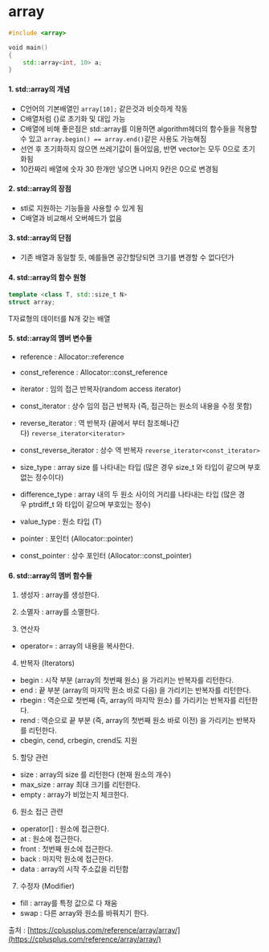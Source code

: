 # array

```C++
#include <array>

void main()
{
	std::array<int, 10> a;
}
```

#### 1. std::array의 개념
- C언어의 기본배열인 `array[10];` 같은것과 비슷하게 작동
- C배열처럼 {}로 초기화 및 대입 가능
- C배열에 비해 좋은점은 std::array를 이용하면 algorithm헤더의 함수들을 적용할 수 있고 `array.begin() == array.end()`같은 사용도 가능해짐
- 선언 후 초기화하지 않으면 쓰레기값이 들어있음, 반면 vector는 모두 0으로 초기화됨
- 10칸짜리 배열에 숫자 30 한개만 넣으면 나머지 9칸은 0으로 변경됨

#### 2. std::array의 장점
- stl로 지원하는 기능들을 사용할 수 있게 됨
- C배열과 비교해서 오버헤드가 없음

#### 3. std::array의 단점
- 기존 배열과 동일할 듯, 예를들면 공간할당되면 크기를 변경할 수 없다던가

#### 4. std::array의 함수 원형
```C++
template <class T, std::size_t N>
struct array;
```
T자료형의 데이터를 N개 갖는 배열

#### 5. std::array의 멤버 변수들
- reference : Allocator::reference
- const_reference : Allocator::const_reference

- iterator : 임의 접근 반복자(random access iterator)
- const_iterator : 상수 임의 접근 반복자 (즉, 접근하는 원소의 내용을 수정 못함)
- reverse_iterator : 역 반복자 (끝에서 부터 참조해나간다) `reverse_iterator<iterator>`
- const_reverse_iterator : 상수 역 반복자 `reverse_iterator<const_iterator>`

- size_type : array size 를 나타내는 타입 (많은 경우 size_t 와 타입이 같으며 부호없는 정수이다)
- difference_type : array 내의 두 원소 사이의 거리를 나타내는 타입 (많은 경우 ptrdiff_t 와 타입이 같으며 부호있는 정수)
- value_type : 원소 타입 (T)

- pointer : 포인터 (Allocator::pointer)
- const_pointer : 상수 포인터 (Allocator::const_pointer)

#### 6. std::array의 멤버 함수들

1) 생성자 : array를 생성한다.
2) 소멸자 : array를 소멸한다.

3) 연산자
- operator= : array의 내용을 복사한다.

4) 반복자 (Iterators)
- begin : 시작 부분 (array의 첫번째 원소) 을 가리키는 반복자를 리턴한다.
- end : 끝 부분 (array의 마지막 원소 바로 다음) 을 가리키는 반복자를 리턴한다.
- rbegin : 역순으로 첫번째 (즉, array의 마지막 원소) 를 가리키는 반복자를 리턴한다.
- rend : 역순으로 끝 부분 (즉, array의 첫번째 원소 바로 이전) 을 가리키는 반복자를 리턴한다.
- cbegin, cend, crbegin, crend도 지원

5) 할당 관련
- size : array의 size 를 리턴한다 (현재 원소의 개수)
- max_size : array 최대 크기를 리턴한다.
- empty : array가 비었는지 체크한다.

6) 원소 접근 관련
- operator[] : 원소에 접근한다.
- at : 원소에 접근한다.
- front : 첫번째 원소에 접근한다.
- back : 마지막 원소에 접근한다.
- data : array의 시작 주소값을 리턴함

7) 수정자 (Modifier)
- fill : array를 특정 값으로 다 채움
- swap : 다른 array와 원소를 바꿔치기 한다.




출처 : [https://cplusplus.com/reference/array/array/](https://cplusplus.com/reference/array/array/)
